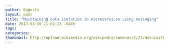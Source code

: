 ```yaml
---
author: Boguste
layout: post
title: "Maintaining data isolation in microservices using messaging"
date: 2017-03-30 21:02:23 -0400
tags: 
categories: 
thumbnail: http://upload.wikimedia.org/wikipedia/commons/2/23/HokusaiChushingura.jpg
---
```

